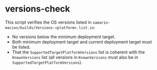 # versions-check

This script verifies the OS versions listed in `xamarin-macios/builds/Versions-<platform>.list.in`:

* No versions below the minimum deployment target.
* Both minimum deployment target and current deployment target must be listed.
* That the `SupportedTargetPlatformVersions` list is coherent with the
  `KnownVersions` list (all versions in `KnownVersions` must also be in
  `SupportedTargetPlatformVersions`).